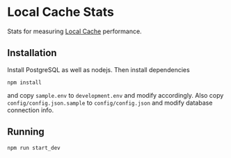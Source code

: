 Local Cache Stats
=================

Stats for measuring [Local Cache](https://github.com/OsQu/LocalCache) performance.

Installation
------------

Install PostgreSQL as well as nodejs. Then install dependencies

    npm install

and copy `sample.env` to `development.env` and modify accordingly. Also copy `config/config.json.sample` to `config/config.json` and modify database connection info.

Running
-------

    npm run start_dev
